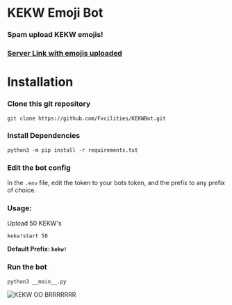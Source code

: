 # KEKW Emoji Bot

### Spam upload **KEKW** emojis!

### [Server Link with emojis uploaded](https://discord.gg/kdPhFQn)


# Installation


### Clone this git repository
```
git clone https://github.com/Fxcilities/KEKWBot.git
```
### Install Dependencies 
```
python3 -m pip install -r requirements.txt
```

### Edit the bot config
In the `.env` file, edit the token to your bots token, and the prefix to any prefix of choice.

### Usage:

Upload 50 KEKW's 

```
kekw!start 50
``` 


**Default Prefix: `kekw!`**

### Run the bot
```
python3 __main__.py
```

![KEKW GO BRRRRRRR](https://cdn.discordapp.com/emojis/764125562847232040.png?v=1)

